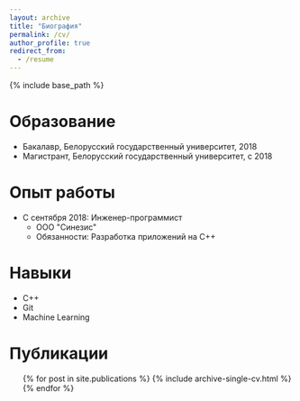 ```yaml
---
layout: archive
title: "Биография"
permalink: /cv/
author_profile: true
redirect_from:
  - /resume
---
```


{% include base_path %}

Образование
======
* Бакалавр, Белорусский государственный университет, 2018
* Магистрант, Белорусский государственный университет, с 2018

Опыт работы
======
* С сентября 2018: Инженер-программист
  * ООО "Синезис"
  * Обязанности: Разработка приложений на C++

  
Навыки
======
* C++
* Git
* Machine Learning

Публикации
======
  <ul>{% for post in site.publications %}
    {% include archive-single-cv.html %}
  {% endfor %}</ul>
